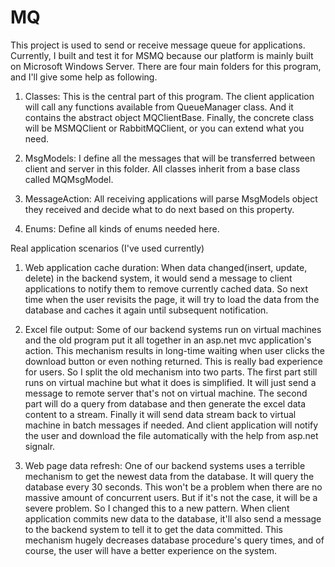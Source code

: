 # MQ
This project is used to send or receive message queue for applications. Currently, I built and test it for MSMQ because our platform is mainly built on Microsoft Windows Server. There are four main folders for this program, and I'll give some help as following.

1. Classes: This is the central part of this program. The client application will call any functions available from QueueManager class. And it contains the abstract object MQClientBase. Finally, the concrete class will be MSMQClient or RabbitMQClient, or you can extend what you need.

2. MsgModels: I define all the messages that will be transferred between client and server in this folder. All classes inherit from a base class called MQMsgModel.

3. MessageAction: All receiving applications will parse MsgModels object they received and decide what to do next based on this property.

4. Enums: Define all kinds of enums needed here.




Real application scenarios (I've used currently)

1. Web application cache duration:
When data changed(insert, update, delete) in the backend system, it would send a message to client applications to notify them to remove currently cached data. So next time when the user revisits the page, it will try to load the data from the database and caches it again until subsequent notification.

2. Excel file output:
Some of our backend systems run on virtual machines and the old program put it all together in an asp.net mvc application's action. This mechanism results in long-time waiting when user clicks the download button or even nothing returned. This is really bad experience for users. So I split the old mechanism into two parts. The first part still runs on virtual machine but what it does is simplified. It will just send a message to remote server that's not on virtual machine. The second part will do a query from database and then generate the excel data content to a stream. Finally it will send data stream back to virtual machine in batch messages if needed. And client application will notify the user and download the file automatically with the help from asp.net signalr.

3. Web page data refresh:
One of our backend systems uses a terrible mechanism to get the newest data from the database. It will query the database every 30 seconds. This won't be a problem when there are no massive amount of concurrent users. But if it's not the case, it will be a severe problem. So I changed this to a new pattern. When client application commits new data to the database, it'll also send a message to the backend system to tell it to get the data committed. This mechanism hugely decreases database procedure's query times, and of course, the user will have a better experience on the system.


